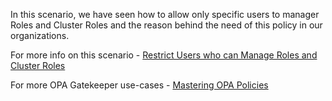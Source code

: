 In this scenario, we have seen how to allow only specific users to manager Roles and Cluster Roles and the reason behind the need of this policy in our organizations.

For more info on this scenario - [Restrict Users who can Manage Roles and Cluster Roles](https://cloudsecops.com/rbac-1)

For more OPA Gatekeeper use-cases - [Mastering OPA Policies](https://cloudsecops.com/opa-gatekeeper)
